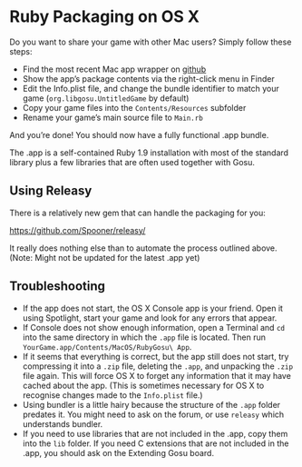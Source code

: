 # Ruby Packaging on OS X

Do you want to share your game with other Mac users? Simply follow these steps:

  * Find the most recent Mac app wrapper on [github](https://github.com/jlnr/ruby_app/releases/)
  * Show the app’s package contents via the right-click menu in Finder
  * Edit the Info.plist file, and change the bundle identifier to match your game (`org.libgosu.UntitledGame` by default)
  * Copy your game files into the `Contents/Resources` subfolder
  * Rename your game’s main source file to `Main.rb`

And you’re done! You should now have a fully functional .app bundle.

The .app is a self-contained Ruby 1.9 installation with most of the standard library plus a few libraries that are often used together with Gosu.

## Using Releasy

There is a relatively new gem that can handle the packaging for you:

https://github.com/Spooner/releasy/

It really does nothing else than to automate the process outlined above. (Note: Might not be updated for the latest .app yet)

## Troubleshooting

  * If the app does not start, the OS X Console app is your friend. Open it using Spotlight, start your game and look for any errors that appear.
  * If Console does not show enough information, open a Terminal and `cd` into the same directory in which the `.app` file is located. Then run `YourGame.app/Contents/MacOS/RubyGosu\ App`.
  * If it seems that everything is correct, but the app still does not start, try compressing it into a `.zip` file, deleting the `.app`, and unpacking the `.zip` file again. This will force OS X to forget any information that it may have cached about the app. (This is sometimes necessary for OS X to recognise changes made to the `Info.plist` file.)
  * Using bundler is a little hairy because the structure of the `.app` folder predates it. You might need to ask on the forum, or use `releasy` which understands bundler.
  * If you need to use libraries that are not included in the .app, copy them into the `lib` folder. If you need C extensions that are not included in the .app, you should ask on the Extending Gosu board.